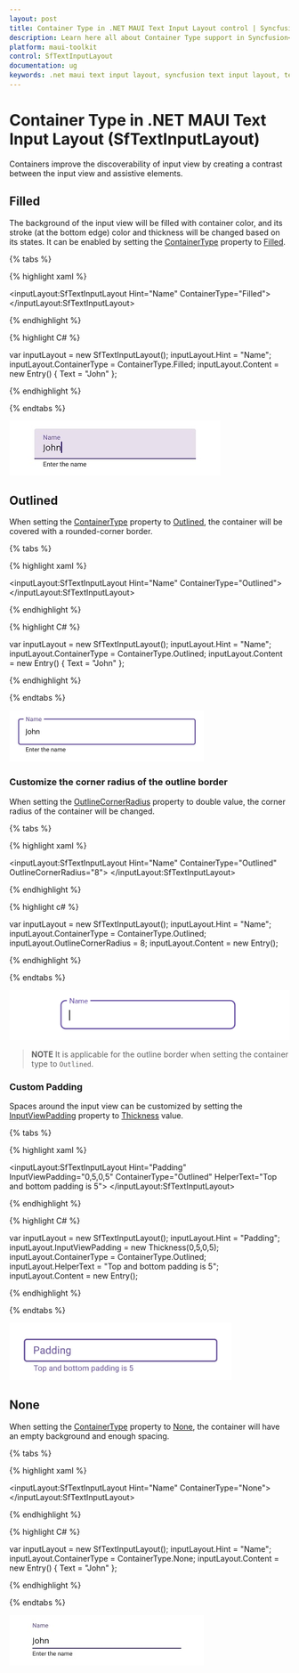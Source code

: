 ```yaml
---
layout: post
title: Container Type in .NET MAUI Text Input Layout control | Syncfusion<sup>®</sup>
description: Learn here all about Container Type support in Syncfusion<sup>®</sup> .NET MAUI Text Input Layout (SfTextInputLayout) control and more.
platform: maui-toolkit
control: SfTextInputLayout
documentation: ug
keywords: .net maui text input layout, syncfusion text input layout, text input layout maui.
---
```


# Container Type in .NET MAUI Text Input Layout (SfTextInputLayout)

Containers improve the discoverability of input view by creating a contrast between the input view and assistive elements.

## Filled

The background of the input view will be filled with container color, and its stroke (at the bottom edge) color and thickness will be changed based on its states. It can be enabled by setting the [ContainerType](https://help.syncfusion.com/cr/maui-toolkit/Syncfusion.Maui.Toolkit.TextInputLayout.SfTextInputLayout.html#Syncfusion_Maui_Toolkit_TextInputLayout_SfTextInputLayout_ContainerType) property to [Filled](https://help.syncfusion.com/cr/maui-toolkit/Syncfusion.Maui.Toolkit.TextInputLayout.ContainerType.html#Syncfusion_Maui_Toolkit_TextInputLayout_ContainerType_Filled).

{% tabs %} 

{% highlight xaml %} 

<inputLayout:SfTextInputLayout Hint="Name"
                               ContainerType="Filled">
    <Entry Text="John"/>
</inputLayout:SfTextInputLayout>  

{% endhighlight %}

{% highlight C# %} 

var inputLayout = new SfTextInputLayout();
inputLayout.Hint = "Name";
inputLayout.ContainerType = ContainerType.Filled;
inputLayout.Content = new Entry() { Text = "John" }; 

{% endhighlight %}

{% endtabs %}

![.NET MAUI TextInputLayout with Filled container type.](images/ContainerType/Filled_Focused.jpg)

## Outlined

When setting the [ContainerType](https://help.syncfusion.com/cr/maui-toolkit/Syncfusion.Maui.Toolkit.TextInputLayout.SfTextInputLayout.html#Syncfusion_Maui_Toolkit_TextInputLayout_SfTextInputLayout_ContainerType) property to [Outlined](https://help.syncfusion.com/cr/maui-toolkit/Syncfusion.Maui.Toolkit.TextInputLayout.ContainerType.html#Syncfusion_Maui_Toolkit_TextInputLayout_ContainerType_Outlined), the container will be covered with a rounded-corner border.

{% tabs %} 

{% highlight xaml %} 

<inputLayout:SfTextInputLayout Hint="Name"
                               ContainerType="Outlined">
    <Entry Text="John" />
</inputLayout:SfTextInputLayout>  
 
{% endhighlight %}

{% highlight C# %} 

var inputLayout = new SfTextInputLayout();
inputLayout.Hint = "Name";
inputLayout.ContainerType = ContainerType.Outlined;
inputLayout.Content = new Entry() { Text = "John" }; 

{% endhighlight %}

{% endtabs %}

![.NET MAUI TextInputLayout with Outlined container type.](images/ContainerType/Outlined.png)

### Customize the corner radius of the outline border 

When setting the [OutlineCornerRadius](https://help.syncfusion.com/cr/maui-toolkit/Syncfusion.Maui.Toolkit.TextInputLayout.SfTextInputLayout.html#Syncfusion_Maui_Toolkit_TextInputLayout_SfTextInputLayout_OutlineCornerRadius) property to double value, the corner radius of the container will be changed.

{% tabs %}

{% highlight xaml %}

<inputLayout:SfTextInputLayout Hint="Name" 
                               ContainerType="Outlined"
                               OutlineCornerRadius="8">
    <Entry />
</inputLayout:SfTextInputLayout>  
			
{% endhighlight %}

{% highlight c# %}

var inputLayout = new SfTextInputLayout();
inputLayout.Hint = "Name";
inputLayout.ContainerType = ContainerType.Outlined;
inputLayout.OutlineCornerRadius = 8;
inputLayout.Content = new Entry(); 

{% endhighlight %}

{% endtabs %}

![.NET MAUI TextInputLayout with OutlineCornerRadius.](images/ContainerType/CornerRadius.png)

>**NOTE**
It is applicable for the outline border when setting the container type to `Outlined`.

### Custom Padding

Spaces around the input view can be customized by setting the [InputViewPadding](https://help.syncfusion.com/cr/maui-toolkit/Syncfusion.Maui.Toolkit.TextInputLayout.SfTextInputLayout.html#Syncfusion_Maui_Toolkit_TextInputLayout_SfTextInputLayout_InputViewPadding) property to [Thickness](https://learn.microsoft.com/en-us/dotnet/api/microsoft.maui.thickness?view=net-maui-8.0) value.

{% tabs %} 

{% highlight xaml %} 

<inputLayout:SfTextInputLayout Hint="Padding"
                               InputViewPadding="0,5,0,5" 
                               ContainerType="Outlined"
                               HelperText="Top and bottom padding is 5">
    <Entry />
 </inputLayout:SfTextInputLayout> 

{% endhighlight %}

{% highlight C# %} 

var inputLayout = new SfTextInputLayout();
inputLayout.Hint = "Padding";
inputLayout.InputViewPadding = new Thickness(0,5,0,5);
inputLayout.ContainerType = ContainerType.Outlined;
inputLayout.HelperText = "Top and bottom padding is 5";
inputLayout.Content = new Entry(); 

{% endhighlight %}

{% endtabs %}

![Padding customization around the text input view.](images/ContainerType/padingg.png)

## None

When setting the [ContainerType](https://help.syncfusion.com/cr/maui-toolkit/Syncfusion.Maui.Toolkit.TextInputLayout.SfTextInputLayout.html#Syncfusion_Maui_Toolkit_TextInputLayout_SfTextInputLayout_ContainerType) property to [None](https://help.syncfusion.com/cr/maui-toolkit/Syncfusion.Maui.Toolkit.TextInputLayout.ContainerType.html#Syncfusion_Maui_Toolkit_TextInputLayout_ContainerType_None), the container will have an empty background and enough spacing.

{% tabs %} 

{% highlight xaml %} 

<inputLayout:SfTextInputLayout Hint="Name" 
                               ContainerType="None">
    <Entry Text="John" />
</inputLayout:SfTextInputLayout>  
 
{% endhighlight %}

{% highlight C# %} 

var inputLayout = new SfTextInputLayout();
inputLayout.Hint = "Name";
inputLayout.ContainerType = ContainerType.None;
inputLayout.Content = new Entry() { Text = "John" }; 

{% endhighlight %}

{% endtabs %}

![.NET MAUI TextInputLayout without container background.](images/ContainerType/None_focused.jpg)